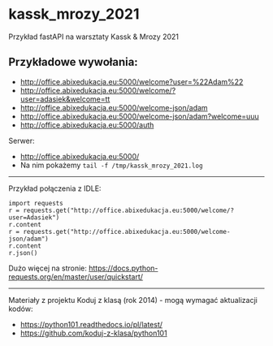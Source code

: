 # kassk_mrozy_2021
Przykład fastAPI na warsztaty Kassk &amp; Mrozy 2021

## Przykładowe wywołania:

* http://office.abixedukacja.eu:5000/welcome?user=%22Adam%22
* http://office.abixedukacja.eu:5000/welcome/?user=adasiek&welcome=tt
* http://office.abixedukacja.eu:5000/welcome-json/adam
* http://office.abixedukacja.eu:5000/welcome-json/adam?welcome=uuu
* http://office.abixedukacja.eu:5000/auth

Serwer:
* http://office.abixedukacja.eu:5000/
* Na nim pokażemy `tail -f /tmp/kassk_mrozy_2021.log `

----
Przykład połączenia z IDLE:
```
import requests
r = requests.get("http://office.abixedukacja.eu:5000/welcome/?user=Adasiek")
r.content
r = requests.get("http://office.abixedukacja.eu:5000/welcome-json/adam")
r.content
r.json()
```

Dużo więcej na stronie: https://docs.python-requests.org/en/master/user/quickstart/

----

Materiały z projektu Koduj z klasą (rok 2014) - mogą wymagać aktualizacji kodów:

* https://python101.readthedocs.io/pl/latest/
* https://github.com/koduj-z-klasa/python101